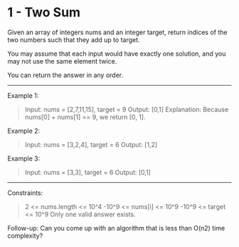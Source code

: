 # 1 - Two Sum

Given an array of integers nums and an integer target,
return indices of the two numbers such that they add up to target.

You may assume that each input would have exactly one solution,
and you may not use the same element twice.

You can return the answer in any order.

---

Example 1:

> Input: nums = [2,7,11,15], target = 9
> Output: [0,1]
> Explanation: Because nums[0] + nums[1] == 9, we return [0, 1].

Example 2:

> Input: nums = [3,2,4], target = 6
> Output: [1,2]

Example 3:

> Input: nums = [3,3], target = 6
> Output: [0,1]

---

Constraints:

> 2 <= nums.length <= 10^4
> -10^9 <= nums[i] <= 10^9
> -10^9 <= target <= 10^9
> Only one valid answer exists.

Follow-up: Can you come up with an algorithm that is less than O(n2) time complexity?
